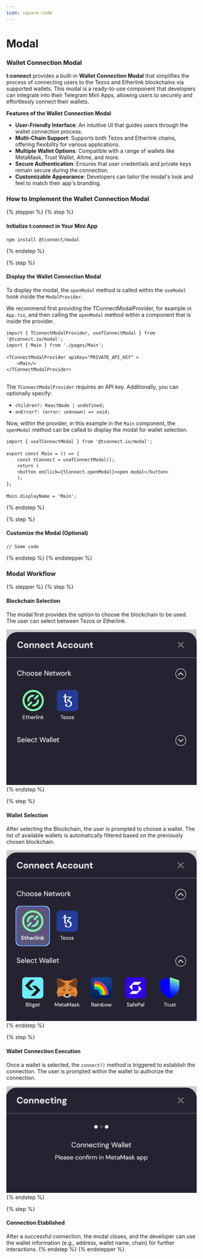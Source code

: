 ```yaml
---
icon: square-code
---
```


# Modal

### Wallet Connection Modal

**t:connect** provides a built-in **Wallet Connection Modal** that simplifies the process of connecting users to the Tezos and Etherlink blockchains via supported wallets. This modal is a ready-to-use component that developers can integrate into their Telegram Mini Apps, allowing users to securely and effortlessly connect their wallets.

**Features of the Wallet Connection Modal**

* **User-Friendly Interface**: An intuitive UI that guides users through the wallet connection process.
* **Multi-Chain Support**: Supports both Tezos and Etherlink chains, offering flexibility for various applications.
* **Multiple Wallet Options**: Compatible with a range of wallets like MetaMask, Trust Wallet, Altme, and more.
* **Secure Authentication**: Ensures that user credentials and private keys remain secure during the connection.
* **Customizable Appearance**: Developers can tailor the modal's look and feel to match their app's branding.

### How to Implement the Wallet Connection Modal

{% stepper %}
{% step %}
#### Initialize t:connect in Your Mini App

```
npm install @tconnect/modal
```
{% endstep %}

{% step %}
#### Display the Wallet Connection Modal

To display the modal, the `openModal` method is called within the `useModal` hook inside the `ModalProvider`.

We recommend first providing the TConnectModalProvider, for example in `App.tsx`, and then calling the `openModal` method within a component that is inside the provider.

```
import { TConnectModalProvider, useTConnectModal } from '@tconnect.io/modal';
import { Main } from './pages/Main';

<TConnectModalProvider apiKey="PRIVATE_API_KEY" >			
    <Main/>				
</TConnectModalProvider>
			
```

The `TConnectModalProvider` requires an API key. Additionally, you can optionally specify:

* `children?: ReactNode | undefined;`
* `onError?: (error: unknown) => void;`

Now, within the provider, in this example in the `Main` component, the `openModal` method can be called to display the modal for wallet selection.

```
import { useTConnectModal } from '@tconnect.io/modal';

export const Main = () => {
	const tConnect = useTConnectModal();
	return (
	<button onClick={tConnect.openModal}>open modal</button>
	);
};

Main.displayName = 'Main';
```
{% endstep %}

{% step %}
#### Customize the Modal (Optional)

```
// Some code
```
{% endstep %}
{% endstepper %}

### Modal Workflow

{% stepper %}
{% step %}
#### Blockchain  Selection

The modal first provides the option to choose the blockchain  to be used. The user can select between Tezos or Etherlink.

<img src="../../.gitbook/assets/Screenshot 2024-11-05 at 09.24.27.png" alt="" data-size="original">
{% endstep %}

{% step %}
#### Wallet Selection

After selecting the Blockchain, the user is prompted to choose a wallet. The list of available wallets is automatically filtered based on the previously chosen blockchain.

<img src="../../.gitbook/assets/Screenshot 2024-11-05 at 09.24.46.png" alt="" data-size="original">
{% endstep %}

{% step %}
#### Wallet Connection Execution

Once a wallet is selected, the `connect()` method is triggered to establish the connection. The user is prompted within the wallet to authorize the connection.

<img src="../../.gitbook/assets/Screenshot 2024-11-05 at 09.32.43.png" alt="" data-size="original">
{% endstep %}

{% step %}
#### Connection Etablished

After a successful connection, the modal closes, and the developer can use the wallet information (e.g., address, wallet name, chain) for further interactions.
{% endstep %}
{% endstepper %}
